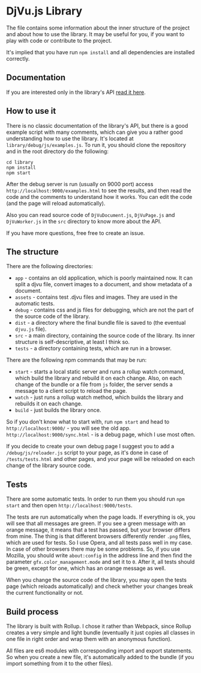 # DjVu.js Library

The file contains some information about the inner structure of the project and about how to use the library. It may be useful for you, if you want to play with code or contribute to the project. 

It's implied that you have run `npm install` and all dependencies are installed correctly.

## Documentation

If you are interested only in the library's API [read it here](./API.md).

## How to use it

There is no classic documentation of the library's API, but there is a good example script with many comments, which can give you a rather good understanding how to use the library.
It's located at `library/debug/js/examples.js`.
To run it, you should clone the repository and in the root directory do the following:

```
cd library
npm install
npm start
```

After the debug server is run (usually on 9000 port) access `http://localhost:9000/examples.html` to see the results, and then read the code
and the comments to understand how it works. You can edit the code (and the page will reload automatically).

Also you can read source code of `DjVuDocument.js`, `DjVuPage.js` and `DjVuWorker.js` in the `src` directory to know more about the API.

If you have more questions, free free to create an issue.

## The structure

There are the following directories: 

- `app`  - contains an old application, which is poorly maintained now. It can split a djvu file, convert images to a document, and show metadata of a document. 
- `assets` - contains test .djvu files and images. They are used in the automatic tests. 
- `debug` - contains css and js files for debugging, which are not the part of the source code of the library.
- `dist` - a directory where the final bundle file is saved to (the eventual `djvu.js` file).
- `src` - a main directory, containing the source code of the library. Its inner structure is self-descriptive, at least I think so. 
- `tests` - a directory containing tests, which are run in a browser. 

There are the following npm commands that may be run: 

- `start` - starts a local static server and runs a rollup watch command, which build the library and rebuild it on each change. Also, on each change of the bundle or a file from `js` folder, the server sends a message to a client script to reload the page. 
- `watch` - just runs a rollup watch method, which builds the library and rebuilds it on each change.
- `build` - just builds the library once. 

So if you don't know what to start with, run `npm start` and head to `http://localhost:9000/` - you will see the old app.  
`http://localhost:9000/sync.html` - is a debug page, which I use most often. 

If you decide to create your own debug page I suggest you to add a `/debug/js/reloader.js` script to your page, as it's done in case of `/tests/tests.html` and other pages, and your page will be reloaded on each change of the library source code. 

## Tests

There are some automatic tests. In order to run them you should run `npm start` and then open `http://localhost:9000/tests`. 

The tests are run automatically when the page loads. If everything is ok, you will see that all messages are green. If you see a green message with an orange message, it means that a test has passed, but your browser differs from mine. The thing is that different browsers differently render `.png` files, which are used for tests. So I use Opera, and all tests pass well in my case. In case of other browsers there may be some problems. So, if you use Mozilla, you should write `about:config` in the address line and then find the parameter `gfx.color_management.mode` and set it to `0`. After it, all tests should be green, except for one, which has an orange message as well. 

When you change the source code of the library, you may open the tests page (which reloads automatically) and check whether your changes break the current functionality or not. 

## Build process

The library is built with Rollup. I chose it rather than Webpack, since Rollup creates a very simple and light bundle (eventually it just copies all classes in one file in right order and wrap them with an anonymous function). 

All files are es6 modules with corresponding import and export statements. So when you create a new file, it's automatically added to the bundle (if you import something from it to the other files). 